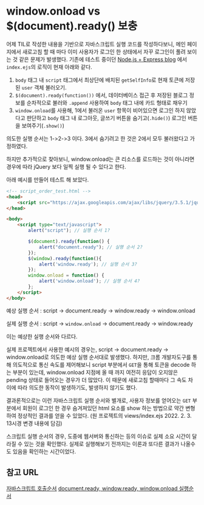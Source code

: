 # window.onload vs $(document).ready() 보충

어제 TIL로 작성한 내용을 기반으로 자바스크립트 실행 코드를 작성하다보니, 메인 페이지에서 새로고침 할 때 마다 이미 사용자가 로그인 한 상태에서 자꾸 로그인이 풀려 보이는 것 같은 문제가 발생했다.
기존에 테스트 중이던 [Node.js + Express blog](https://github.com/Sinclebear/nodejsplus_blog) 에서 `index.ejs`의 로직이 현재 아래와 같다.

1. `body` 태그 내 `script` 태그에서 최상단에 배치된 `getSelfInfo`로 현재 토큰에 저장된 `user` 객체 불러오기.
2. `$(document).ready(function())` 에서, 데이터베이스 접근 후 저장된 블로그 정보를 순차적으로 불러와 `.append` 사용하여 `body` 태그 내에 카드 형태로 채우기
3. `window.onload`를 사용해, 1에서 불러온 `user` 항목이 비어있으면 로그인 하지 않았다고 판단하고 `body` 태그 내 로그아웃, 글쓰기 버튼을 숨기고(`.hide()`) 로그인 버튼을 보여주기(`.show()`)

의도한 실행 순서는 1->2->3 이다. 3에서 숨기려고 한 것은 2에서 모두 불러왔다고 가정하였다.

하지만 추가적으로 찾아보니, window.onload는 큰 리소스를 로드하는 것이 아니라면 경우에 따라 jQuery 보다 일찍 실행 될 수 있다고 한다.

아래 예시를 만들어 테스트 해 보았다.

```html
<!-- script_order_test.html -->
<head>
    <script src="https://ajax.googleapis.com/ajax/libs/jquery/3.5.1/jquery.min.js"></script>
</head>

<body>
    <script type="text/javascript">
        alert("script"); // 실행 순서 1?

        $(document).ready(function() {
            alert("document.ready"); // 실행 순서 2?
        });
        $(window).ready(function(){
            alert('window.ready'); // 실행 순서 3?
        });
        window.onload = function() {
            alert('window.onload'); // 실행 순서 4?
        };
    </script>
</body>
```
예상 실행 순서 : script -> document.ready -> window.ready -> window.onload

실제 실행 순서 : script -> `window.onload` -> document.ready -> window.ready

이는 예상한 실행 순서와 다르다.

실제 프로젝트에서 사용한 예시의 경우는, script -> document.ready -> window.onload로 의도한 예상 실행 순서대로 발생했다. 하지만, 크롬 개발자도구를 통해 의도적으로 통신 속도를 제어해보니 script 부분에서 `GET`을 통해 토큰을 decode 하는 부분이 있는데, window.onload 지점에 올 때 까지 여전히 응답이 오지않은 pending 상태로 들어오는 경우가 더 많았다. 이 때문에 새로고침 할때마다 그 속도 차이에 따라 의도한 동작이 발생하기도, 발생하지 않기도 했다.

결과론적으로는 이런 자바스크립트 실행 순서와 별개로, 사용자 정보를 얻어오는 `GET` 부분에서 회원이 로그인 한 경우 숨겨져있던 html 요소를 show 하는 방법으로 약간 변형하여 정상적인 결과를 얻을 수 있었다. 
(원 프로젝트의 views/index.ejs 2022. 2. 3. 13시경 변경 내용에 담김)

스크립트 실행 순서의 경우, 도중에 웹서버와 통신하는 등의 이슈로 실제 소요 시간이 달라질 수 있는 것을 확인했다. 실제로 실행해보기 전까지는 이론과 또다른 결과가 나올수도 있음을 확인하는 시간이었다.

## 참고 URL
[자바스크립트 호출순서](https://medium.com/gdana/%EC%8A%A4%ED%81%AC%EB%A6%BD%ED%8A%B8-%ED%98%B8%EC%B6%9C%EC%88%9C%EC%84%9C-d51a4349be71)
[document.ready, window.ready, window.onload 실행순서](https://blog.devari.kr/2017/publishing/ready-document-window-onload)